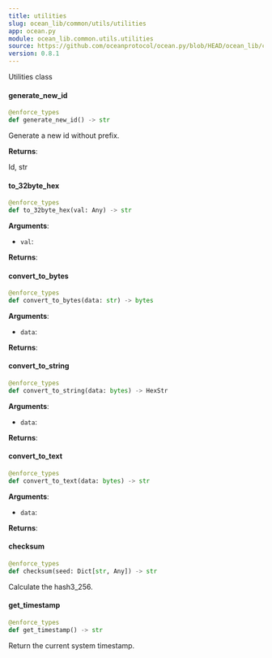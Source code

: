 ```yaml
---
title: utilities
slug: ocean_lib/common/utils/utilities
app: ocean.py
module: ocean_lib.common.utils.utilities
source: https://github.com/oceanprotocol/ocean.py/blob/HEAD/ocean_lib/common/utils/utilities.py
version: 0.8.1
---
```

Utilities class

#### generate\_new\_id

```python
@enforce_types
def generate_new_id() -> str
```

Generate a new id without prefix.

**Returns**:

Id, str

#### to\_32byte\_hex

```python
@enforce_types
def to_32byte_hex(val: Any) -> str
```

**Arguments**:

- `val`: 

**Returns**:



#### convert\_to\_bytes

```python
@enforce_types
def convert_to_bytes(data: str) -> bytes
```

**Arguments**:

- `data`: 

**Returns**:



#### convert\_to\_string

```python
@enforce_types
def convert_to_string(data: bytes) -> HexStr
```

**Arguments**:

- `data`: 

**Returns**:



#### convert\_to\_text

```python
@enforce_types
def convert_to_text(data: bytes) -> str
```

**Arguments**:

- `data`: 

**Returns**:



#### checksum

```python
@enforce_types
def checksum(seed: Dict[str, Any]) -> str
```

Calculate the hash3_256.

#### get\_timestamp

```python
@enforce_types
def get_timestamp() -> str
```

Return the current system timestamp.

